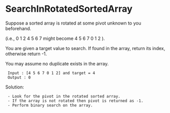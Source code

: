 # SearchInRotatedSortedArray
Suppose a sorted array is rotated at some pivot unknown to you beforehand.


 (i.e., 0 1 2 4 5 6 7  might become 4 5 6 7 0 1 2 ).

 You are given a target value to search. If found in the array, return its index, otherwise return -1.

 You may assume no duplicate exists in the array.
```
 Input : [4 5 6 7 0 1 2] and target = 4
 Output : 0
```
 Solution:
```
 - Look for the pivot in the rotated sorted array.
 - If the array is not rotated then pivot is returned as -1.
 - Perform binary search on the array.
```
